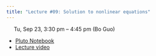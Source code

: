 ```yaml
---
title: "Lecture #09: Solution to nonlinear equations"
---
```


&nbsp;&nbsp;&nbsp;&nbsp;&nbsp;Tu, Sep 23, 3:30 pm – 4:45 pm (Bo Guo)

- [Pluto Notebook](../assets/pluto_notebooks/Module5_solution_to_nonlinearEqn.html)
- [Lecture video](https://arizona.zoom.us/rec/share/HF28CgbxVt2jO7HRsQj-x2zIlcsbwsESqHyF-8wBmibCT-1aaM12a-N_U9pT9WbJ.XmZXzOzc_1MSW3l9)